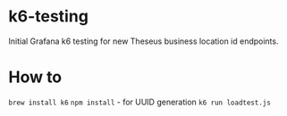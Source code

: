 # k6-testing

Initial Grafana k6 testing for new Theseus business location id endpoints.

# How to

`brew install k6`
`npm install` - for UUID generation
`k6 run loadtest.js`
